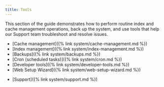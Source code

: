 ```yaml
---
title: Tools
---
```


This section of the guide demonstrates how to perform routine index and cache management operations, back up the system, and use tools that help our Support team troubleshoot and resolve issues.

- [Cache management]({% link system/cache-management.md %})
- [Index management]({% link system/index-management.md %})
- [Backups]({% link system/backups.md %})
- [Cron (scheduled tasks)]({% link system/cron.md %})
- [Developer tools]({% link system/developer-tools.md %})
- [Web Setup Wizard]({% link system/web-setup-wizard.md %})
<!--{% if "Default.EE-B2B" contains site.edition %}-->
- [Support]({% link system/support.md %})
<!--{% endif %}-->
